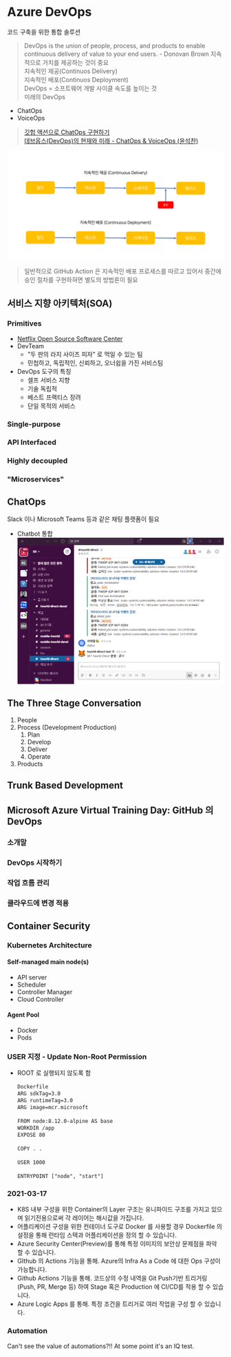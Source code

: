 # Azure DevOps
코드 구축을 위한 통합 솔루션
> DevOps is the union of people, process, and products to enable continuous delivery of value to your end users. - Donovan Brown
> 지속적으로 가치를 제공하는 것이 중요  
> 지속적인 제공(Continuos Delivery)  
> 지속적인 배포(Continuos Deployment)  
> DevOps = 소프트웨어 개발 사이클 속도를 높이는 것  
> 미래의 DevOps
  - ChatOps  
  - VoiceOps  
> [깃헙 액션으로 ChatOps 구현하기](https://blog.aliencube.org/ko/2020/03/05/implementing-chatops-on-github-actions/)  
> [데브옵스(DevOps)의 현재와 미래 - ChatOps & VoiceOps (윤석찬)](https://www.slideshare.net/awskorea/devops-on-aws-cloud-and-chatops-voice-ops)


![implementing-chatops-with-github-actions-01-ko.png](./img/implementing-chatops-with-github-actions-01-ko.png)
> 일반적으로 GitHub Action 은 지속적인 배포 프로세스를 따르고 있어서 중간에 승인 절차를 구현하혀면 별도의 방법론이 필요

## 서비스 지향 아키텍처(SOA)
### Primitives
- [Netflix Open Source Software Center](https://netflix.github.io/)  
- DevTeam 
  - "두 판의 라지 사이즈 피자" 로 먹일 수 있는 팀  
  - 민첩하고, 독립적인, 신뢰하고, 오너쉽을 가진 서비스팀
- DevOps 도구의 특징
  - 셀프 서비스 지향
  - 기술 독립적
  - 베스트 프랙티스 장려
  - 단일 목적의 서비스  
### Single-purpose
### API Interfaced
### Highly decoupled
### "Microservices"  


## ChatOps
Slack 이나 Microsoft Teams 등과 같은 채팅 플랫폼이 필요
- Chatbot 통합
![chatops.png](./img/chatops.png)  

## The Three Stage Conversation
1. People
2. Process  (Development Production)
   1. Plan  
   2. Develop  
   3. Deliver  
   4. Operate  
3. Products

## Trunk Based Development

## Microsoft Azure Virtual Training Day: GitHub 의 DevOps  
### 소개말
### DevOps 시작하기
### 작업 흐름 관리
### 클라우드에 변경 적용

## Container Security

### Kubernetes Architecture
#### Self-managed main node(s)
- API server
- Scheduler
- Controller Manager
- Cloud Controller

#### Agent Pool
- Docker
- Pods

### USER 지정 - Update Non-Root Permission
- ROOT 로 실행되지 않도록 함
   ```
   Dockerfile
   ARG sdkTag=3.0
   ARG runtimeTag=3.0
   ARG image=mcr.microsoft

   FROM node:8.12.0-alpine AS base
   WORKDIR /app
   EXPOSE 80

   COPY . .

   USER 1000

   ENTRYPOINT ["node", "start"]
   ```

### 2021-03-17
- K8S 내부 구성을 위한 Container의 Layer 구조는 유니파이드 구조를 가지고 있으며 읽기전용으로써 각 레이어는 해시값을 가집니다.
- 어플리케이션 구성을 위한 컨테이너 도구로 Docker 를 사용할 경우 Dockerfile 의 설정을 통해 런타임 스택과 어플리케이션을 정의 할 수 있습니다.
- Azure Security Center(Preview)를 통해 특정 이미지의 보안상 문제점을 파악 할 수 있습니다.
- GIthub 의 Actions 기능을 통해. Azure의 Infra As a Code 에 대한 Ops 구성이 가능합니다.
- Github Actions 기능을 통해. 코드상의 수정 내역을 Git Push기반 트리거링(Push, PR, Merge 등) 하여 Stage 혹은 Production 에 CI/CD를 적용 할 수 있습니다.
- Azure Logic Apps 를 통해. 특정 조건을 트리거로 여러 작업을 구성 할 수 있습니다.

### Automation
Can't see the value of automations?!! At some point it's an IQ test.